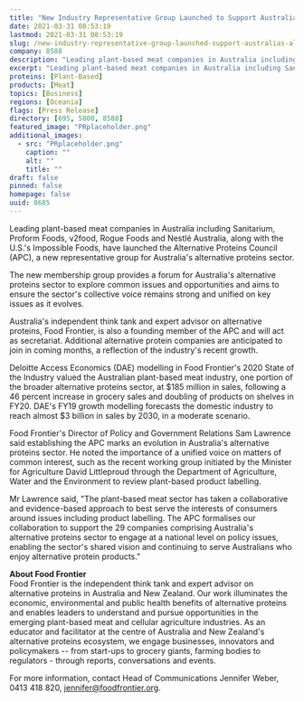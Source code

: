 ```yaml
---
title: "New Industry Representative Group Launched to Support Australia’s Alternative Proteins Sector in National Policy Conversations"
date: 2021-03-31 08:53:19
lastmod: 2021-03-31 08:53:19
slug: /new-industry-representative-group-launched-support-australias-alternative-proteins-sector
company: 8588
description: "Leading plant-based meat companies in Australia including Sanitarium, Proform Foods, v2food, Rogue Foods and Nestlé Australia, along with the U.S.’s Impossible Foods, have launched the Alternative Proteins Council (APC), a new representative group for Australia’s alternative proteins sector."
excerpt: "Leading plant-based meat companies in Australia including Sanitarium, Proform Foods, v2food, Rogue Foods and Nestlé Australia, along with the U.S.’s Impossible Foods, have launched the Alternative Proteins Council (APC), a new representative group for Australia’s alternative proteins sector."
proteins: [Plant-Based]
products: [Meat]
topics: [Business]
regions: [Oceania]
flags: [Press Release]
directory: [695, 5800, 8588]
featured_image: "PRplaceholder.png"
additional_images:
  - src: "PRplaceholder.png"
    caption: ""
    alt: ""
    title: ""
draft: false
pinned: false
homepage: false
uuid: 8685
---
```

Leading plant-based meat companies in Australia including Sanitarium,
Proform Foods, v2food, Rogue Foods and Nestlé Australia, along with the
U.S.'s Impossible Foods, have launched the Alternative Proteins Council
(APC), a new representative group for Australia's alternative proteins
sector.

The new membership group provides a forum for Australia's alternative
proteins sector to explore common issues and opportunities and aims to
ensure the sector's collective voice remains strong and unified on key
issues as it evolves.

Australia's independent think tank and expert advisor on alternative
proteins, Food Frontier, is also a founding member of the APC and will
act as secretariat. Additional alternative protein companies are
anticipated to join in coming months, a reflection of the industry's
recent growth.

Deloitte Access Economics (DAE) modelling in Food Frontier's 2020 State
of the Industry valued the Australian plant-based meat industry, one
portion of the broader alternative proteins sector, at \$185 million in
sales, following a 46 percent increase in grocery sales and doubling of
products on shelves in FY20. DAE's FY19 growth modelling forecasts the
domestic industry to reach almost \$3 billion in sales by 2030, in a
moderate scenario.

Food Frontier's Director of Policy and Government Relations Sam Lawrence
said establishing the APC marks an evolution in Australia's alternative
proteins sector. He noted the importance of a unified voice on matters
of common interest, such as the recent working group initiated by the
Minister for Agriculture David Littleproud through the Department of
Agriculture, Water and the Environment to review plant-based product
labelling.

Mr Lawrence said, "The plant-based meat sector has taken a collaborative
and evidence-based approach to best serve the interests of consumers
around issues including product labelling. The APC formalises our
collaboration to support the 29 companies comprising Australia's
alternative proteins sector to engage at a national level on policy
issues, enabling the sector's shared vision and continuing to serve
Australians who enjoy alternative protein products."

**About Food Frontier**\
Food Frontier is the independent think tank and expert advisor on
alternative proteins in Australia and New Zealand. Our work illuminates
the economic, environmental and public health benefits of alternative
proteins and enables leaders to understand and pursue opportunities in
the emerging plant-based meat and cellular agriculture industries. As an
educator and facilitator at the centre of Australia and New Zealand's
alternative proteins ecosystem, we engage businesses, innovators and
policymakers -- from start-ups to grocery giants, farming bodies to
regulators - through reports, conversations and events.

For more information, contact Head of Communications Jennifer Weber,
0413 418 820, <jennifer@foodfrontier.org>.
